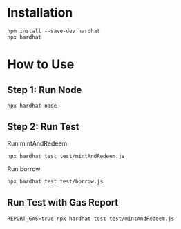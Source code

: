 # Installation
```
npm install --save-dev hardhat
npx hardhat
```

# How to Use
## Step 1: Run Node
```
npx hardhat node
```
## Step 2: Run Test
Run mintAndRedeem
```
npx hardhat test test/mintAndRedeem.js
```

Run borrow
```
npx hardhat test test/borrow.js
```

## Run Test with Gas Report
```
REPORT_GAS=true npx hardhat test test/mintAndRedeem.js
```